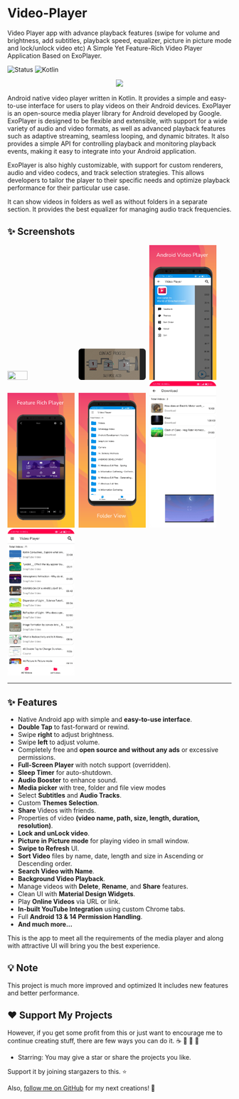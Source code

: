 # Video-Player
Video Player app with advance playback features (swipe for volume and brightness, add subtitles, playback speed, equalizer, picture in picture mode and lock/unlock video etc)
A Simple Yet Feature-Rich Video Player Application Based on ExoPlayer.

![Status](https://img.shields.io/badge/Status-Active-brightgreen)  ![Kotlin](https://img.shields.io/badge/Kotlin-100%25-brightgreen)

<div align="center">

<img src="https://i.ibb.co/RTh1c7y/video-player.png" height="150" />

</div>



Android native video player written in Kotlin. It provides a simple and easy-to-use interface for users to play videos on their Android devices.
ExoPlayer is an open-source media player library for Android developed by Google. ExoPlayer is designed to be flexible and extensible, with support for a wide variety of audio and video formats, as well as advanced playback features such as adaptive streaming, seamless looping, and dynamic bitrates. It also provides a simple API for controlling playback and monitoring playback events, making it easy to integrate into your Android application.

ExoPlayer is also highly customizable, with support for custom renderers, audio and video codecs, and track selection strategies. This allows developers to tailor the player to their specific needs and optimize playback performance for their particular use case.

It can show videos in folders as well as without folders in a separate section. It provides the best equalizer for managing audio track frequencies.

## ✨ Screenshots

<kbd>
  <img src="![Screenshot_20241105-121024](https://github.com/user-attachments/assets/0a2637cb-e4f7-40ef-8aa4-b98c03aae876)" width=30% height=30%/>
  <img src="https://raw.githubusercontent.com/HarshAndroid/VideoPlayer/master/screenshots/6.png" width=30% height=30%/>
  <img src="https://raw.githubusercontent.com/HarshAndroid/VideoPlayer/master/screenshots/1.png" width=30% height=30%/>
  <img src="https://raw.githubusercontent.com/HarshAndroid/VideoPlayer/master/screenshots/8.png" width=30% height=30%/>
  <img src="https://raw.githubusercontent.com/HarshAndroid/VideoPlayer/master/screenshots/3.png" width=30% height=30%/>
  <img src="https://raw.githubusercontent.com/HarshAndroid/VideoPlayer/master/screenshots/4.png" width=30% height=25%/>
  <img src="https://raw.githubusercontent.com/HarshAndroid/VideoPlayer/master/screenshots/5.png" width=30% height=25%/>
</kbd>

---


## ✨ Features

- Native Android app with simple and **easy-to-use interface**.
- **Double Tap** to fast-forward or rewind.
- Swipe **right** to adjust brightness.
- Swipe **left** to adjust volume.
- Completely free and **open source and without any ads** or excessive permissions.
- **Full-Screen Player** with notch support (overridden).
- **Sleep Timer** for auto-shutdown.
- **Audio Booster** to enhance sound.
- **Media picker** with tree, folder and file view modes
- Select **Subtitles** and **Audio Tracks**.
- Custom **Themes Selection**.
- **Share** Videos with friends.
- Properties of video **(video name, path, size, length, duration, resolution)**.
- **Lock and unLock video**.
- **Picture in Picture mode** for playing video in small window.
- **Swipe to Refresh** UI.
- **Sort Video** files by name, date, length and size in Ascending or Descending order.
- **Search Video with Name**.
- **Background Video Playback**.
- Manage videos with **Delete**, **Rename**, and **Share** features.
- Clean UI with **Material Design Widgets**.
- Play **Online Videos** via URL or link.
- **In-built YouTube Integration** using custom Chrome tabs.
- Full **Android 13 & 14 Permission Handling**.
- **And much more...**

This is the app to meet all the requirements of the media player and along with attractive UI will bring you the best experience.

## 💡 Note

This project is much more improved and optimized It includes new features and better performance.

## :heart: Support My Projects 
However, if you get some profit from this or just want to encourage me to continue creating stuff, there are few ways you can do it. :coffee: :hamburger: :fries: :apple:

* Starring: You may give a star or share the projects you like.

Support it by joining stargazers to this. ⭐

Also, [follow me on GitHub](https://github.com/SultanAyubi360) for my next creations! 🤩
